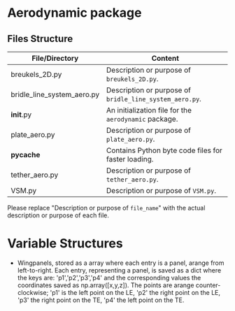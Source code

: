 # Aerodynamic package

## Files Structure
| File/Directory | Content |
| -------------- | ------- |
| breukels_2D.py | Description or purpose of `breukels_2D.py`. |
| bridle_line_system_aero.py | Description or purpose of `bridle_line_system_aero.py`. |
| __init__.py | An initialization file for the `aerodynamic` package. |
| plate_aero.py | Description or purpose of `plate_aero.py`. |
| __pycache__ | Contains Python byte code files for faster loading. |
| tether_aero.py | Description or purpose of `tether_aero.py`. |
| VSM.py | Description or purpose of `VSM.py`. |

Please replace "Description or purpose of `file_name`" with the actual description or purpose of each file.


# Variable Structures

- Wingpanels, stored as a array where each entry is a panel, arange from left-to-right. Each entry, representing a panel, is saved as a dict where the keys are: 'p1','p2','p3','p4' and the corresponding values the coordinates saved as np.array([x,y,z]). The points are arange counter-clockwise; 'p1' is the left point on the LE, 'p2' the right point on the LE, 'p3' the right point on the TE, 'p4' the left point on the TE.